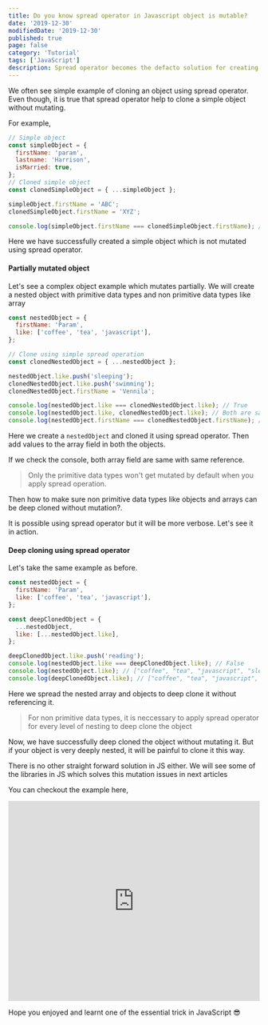 ```yaml
---
title: Do you know spread operator in Javascript object is mutable?
date: '2019-12-30'
modifiedDate: '2019-12-30'
published: true
page: false
category: 'Tutorial'
tags: ['JavaScript']
description: Spread operator becomes the defacto solution for creating immutable object in javascript. But make sure to have the caution, spread operator does mutate objects in specific cases. We will see it briefly.
---
```


We often see simple example of cloning an object using spread operator. Even though, it is true that spread operator help to clone a simple object without mutating.

For example,

```js
// Simple object
const simpleObject = {
  firstName: 'param',
  lastname: 'Harrison',
  isMarried: true,
};
// Cloned simple object
const clonedSimpleObject = { ...simpleObject };

simpleObject.firstName = 'ABC';
clonedSimpleObject.firstName = 'XYZ';

console.log(simpleObject.firstName === clonedSimpleObject.firstName); // False
```

Here we have successfully created a simple object which is not mutated using spread operator.

#### Partially mutated object

Let's see a complex object example which mutates partially. We will create a nested object with primitive data types and non primitive data types like array

```js
const nestedObject = {
  firstName: 'Param',
  like: ['coffee', 'tea', 'javascript'],
};

// Clone using simple spread operation
const clonedNestedObject = { ...nestedObject };

nestedObject.like.push('sleeping');
clonedNestedObject.like.push('swimming');
clonedNestedObject.firstName = 'Vennila';

console.log(nestedObject.like === clonedNestedObject.like); // True
console.log(nestedObject.like, clonedNestedObject.like); // Both are same array - ["coffee", "tea", "javascript", "sleeping", "swimming"]
console.log(nestedObject.firstName === clonedNestedObject.firstName); // False
```

Here we create a `nestedObject` and cloned it using spread operator. Then add values to the array field in both the objects.

If we check the console, both array field are same with same reference.

> Only the primitive data types won't get mutated by default when you apply spread operation.

Then how to make sure non primitive data types like objects and arrays can be deep cloned without mutation?.

It is possible using spread operator but it will be more verbose. Let's see it in action.

#### Deep cloning using spread operator

Let's take the same example as before.

```js
const nestedObject = {
  firstName: 'Param',
  like: ['coffee', 'tea', 'javascript'],
};

const deepClonedObject = {
  ...nestedObject,
  like: [...nestedObject.like],
};

deepClonedObject.like.push('reading');
console.log(nestedObject.like === deepClonedObject.like); // False
console.log(nestedObject.like); // ["coffee", "tea", "javascript", "sleeping", "swimming"]
console.log(deepClonedObject.like); // ["coffee", "tea", "javascript", "sleeping", "swimming", "reading"]
```

Here we spread the nested array and objects to deep clone it without referencing it.

> For non primitive data types, it is neccessary to apply spread operator for every level of nesting to deep clone the object

Now, we have successfully deep cloned the object without mutating it. But if your object is very deeply nested, it will be painful to clone it this way.

There is no other straight forward solution in JS either. We will see some of the libraries in JS which solves this mutation issues in next articles

You can checkout the example here,

<iframe height="400px" width="100%" src="https://repl.it/@ParamHarrison/spread-operator-mutation?lite=true" scrolling="no" frameborder="no" allowtransparency="true" allowfullscreen="true" sandbox="allow-forms allow-pointer-lock allow-popups allow-same-origin allow-scripts allow-modals"></iframe>

Hope you enjoyed and learnt one of the essential trick in JavaScript 😎
